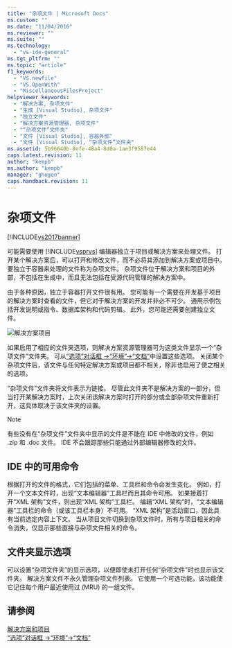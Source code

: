 ```yaml
---
title: "杂项文件 | Microsoft Docs"
ms.custom: ""
ms.date: "11/04/2016"
ms.reviewer: ""
ms.suite: ""
ms.technology: 
  - "vs-ide-general"
ms.tgt_pltfrm: ""
ms.topic: "article"
f1_keywords: 
  - "VS.newfile"
  - "VS.OpenWith"
  - "MiscellaneousFilesProject"
helpviewer_keywords: 
  - "解决方案, 杂项文件"
  - "生成 [Visual Studio], 杂项文件"
  - "独立文件"
  - "解决方案资源管理器, 杂项文件"
  - "“杂项文件”文件夹"
  - "文件 [Visual Studio], 容器外部"
  - "文件 [Visual Studio], “杂项文件”文件夹"
ms.assetid: 5b96640b-8efe-48a4-8d0a-1ae3f9587e44
caps.latest.revision: 11
author: "kempb"
ms.author: "kempb"
manager: "ghogen"
caps.handback.revision: 11
---
```

# 杂项文件
[!INCLUDE[vs2017banner](../../code-quality/includes/vs2017banner.md)]

可能需要使用 [!INCLUDE[vsprvs](../../code-quality/includes/vsprvs_md.md)] 编辑器独立于项目或解决方案来处理文件。  打开某个解决方案后，可以打开和修改文件，而不必将其添加到解决方案或项目中。  要独立于容器来处理的文件称为杂项文件。  杂项文件位于解决方案和项目的外部，不包括在生成中，而且无法包括在受源代码管理的解决方案中。  
  
 由于各种原因，独立于容器打开文件很有用。  您可能有一个需要在开发基于项目的解决方案时查看的文件，但它对于解决方案的开发并非必不可少。  通用示例包括开发说明或指令、数据库架构和代码剪辑。  此外，您可能还需要创建独立文件。  
  
 ![解决方案项目](~/ide/reference/media/projects_solutions_misc.gif "Projects\_Solutions\_Misc")  
  
 如果启用了相应的文件夹选项，则解决方案资源管理器可为这类文件显示一个“杂项文件”文件夹。  可从[“选项”对话框 \-\>“环境”\-\>“文档”](../../ide/reference/documents-environment-options-dialog-box.md)中设置这些选项。  关闭某个杂项文件后，该文件与任何特定解决方案或项目都不相关，除非也启用了使之相关的选项。  
  
 “杂项文件”文件夹将文件表示为链接。  尽管此文件夹不是解决方案的一部分，但当打开某解决方案时，上次关闭该解决方案时打开的部分或全部杂项文件重新打开，这具体取决于该文件夹的设置。  
  
> [!NOTE]
>  有些没有在“杂项文件”文件夹中显示的文件是不能在 IDE 中修改的文件，例如 .zip 和 .doc 文件。  IDE 不会跟踪那些只能通过外部编辑器修改的文件。  
  
## IDE 中的可用命令  
 根据打开的文件的格式，它们包括的菜单、工具栏和命令会发生变化。  例如，打开一个文本文件时，出现“文本编辑器”工具栏而且其命令可用。  如果接着打开“XML 架构”文件，则出现“XML 架构”工具栏。  编辑“XML 架构”时，“文本编辑器”工具栏的命令（或该工具栏本身）不可用。  “XML 架构”是活动窗口，因此具有当前选定内容上下文。  当从项目文件切换到杂项文件时，所有与项目相关的命令消失，仅显示那些直接与杂项文件相关的命令。  
  
## 文件夹显示选项  
 可以设置“杂项文件夹”的显示选项，以便即使未打开任何“杂项文件”时也显示该文件夹。  解决方案文件不永久管理杂项文件列表。  它使用一个可选功能，该功能使它记住每个用户最近使用过 \(MRU\) 的一组文件。  
  
## 请参阅  
 [解决方案和项目](../../ide/solutions-and-projects-in-visual-studio.md)   
 [“选项”对话框 \-\>“环境”\-\>“文档”](../../ide/reference/documents-environment-options-dialog-box.md)